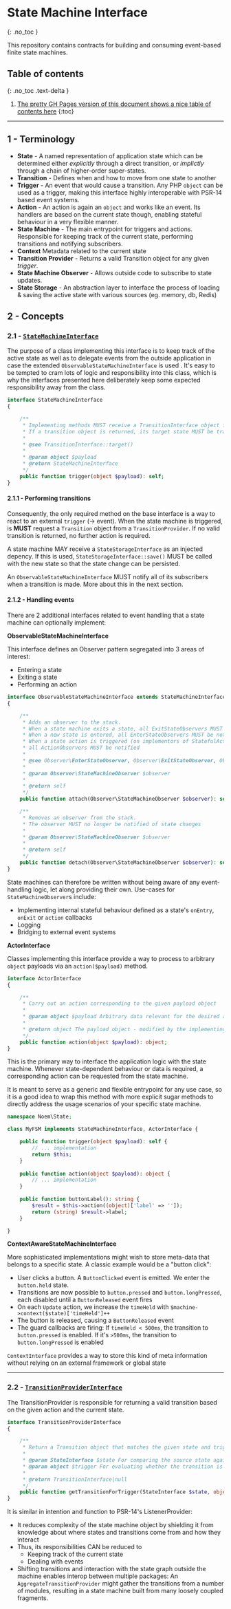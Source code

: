 <!-- @formatter:off -->
# State Machine Interface
{: .no_toc } 

This repository contains contracts for building and consuming event-based finite state machines.
## Table of contents
{: .no_toc .text-delta }

1. [The pretty GH Pages version of this document shows a nice table of contents here](https://noemphp.github.io/state-machine-interface/)
{:toc}

---
<!-- @formatter:on -->

## 1 - Terminology

* **State** - A named representation of application state which can be determined either *explicitly* through a direct
  transition, or *implictly* through a chain of higher-order super-states.
* **Transition** - Defines when and how to move from one state to another
* **Trigger** - An event that would cause a transition. Any PHP `object` can be used as a trigger, making this interface
  highly interoperable with PSR-14 based event systems.
* **Action** - An action is again an `object` and works like an event. Its handlers are based on the current state
  though, enabling stateful behaviour in a very flexible manner.
* **State Machine** - The main entrypoint for triggers and actions. Responsible for keeping track of the current state,
  performing transitions and notifying subscribers.
* **Context** Metadata related to the current state 
* **Transition Provider** - Returns a valid Transition object for any given *trigger*.
* **State Machine Observer** - Allows outside code to subscribe to state updates.
* **State Storage** - An abstraction layer to interface the process of loading & saving the active state with various
  sources (eg. memory, db, Redis)

## 2 - Concepts

### 2.1 - [`StateMachineInterface`](https://github.com/NoemPHP/state-machine-interface/blob/master/src/StateMachineInterface.php)

The purpose of a class implementing this interface is to keep track of the active state as well as to delegate events
from the outside application in case the extended `ObservableStateMachineInterface` is used . It's easy to be tempted to
cram lots of logic and responsibility into this class, which is why the interfaces presented here deliberately keep some
expected responsibility away from the class.

[embed]:# "path: ../src/StateMachineInterface.php, match: 'interface.*}'"

```php
interface StateMachineInterface
{

    /**
     * Implementing methods MUST receive a TransitionInterface object from a TransitionProviderInterface.
     * If a transition object is returned, its target state MUST be transitioned to.
     *
     * @see TransitionInterface::target()
     *
     * @param object $payload
     * @return StateMachineInterface
     */
    public function trigger(object $payload): self;
}
```

#### 2.1.1 - Performing transitions

Consequently, the only required method on the base interface is a way to react to an external `trigger` (-> event). When
the state machine is triggered, is **MUST** request a `Transition` object from a `TransitionProvider`. If no valid transition is returned,
no further action is required.

A state machine MAY receive a `StateStorageInterface` as an injected depency. If this is
used, `StateStorageInterface::save()` MUST be called with the new state so that the state change can be persisted.

An `ObservableStateMachineInterface` MUST notify all of its subscribers when a transition is made. More about this in
the next section.

#### 2.1.2 - Handling events

There are 2 additional interfaces related to event handling that a state machine can optionally implement:

**ObservableStateMachineInterface**

This interface defines an Observer pattern segregated into 3 areas of interest:

* Entering a state
* Exiting a state
* Performing an action

[embed]:# "path: ../src/ObservableStateMachineInterface.php, match: 'interface\s.*}'"

```php
interface ObservableStateMachineInterface extends StateMachineInterface
{

    /**
     * Adds an observer to the stack.
     * When a state machine exits a state, all ExitStateObservers MUST be notified.
     * When a new state is entered, all EnterStateObservers MUST be notified
     * When a state action is triggered (on implementors of StatefulActorInterface),
     * all ActionObservers MUST be notified
     *
     * @see Observer\EnterStateObserver, Observer\ExitStateObserver, Observer\ActionObserver, ActorInterface
     *
     * @param Observer\StateMachineObserver $observer
     *
     * @return self
     */
    public function attach(Observer\StateMachineObserver $observer): self;

    /**
     * Removes an observer from the stack.
     * The observer MUST no longer be notified of state changes
     *
     * @param Observer\StateMachineObserver $observer
     *
     * @return self
     */
    public function detach(Observer\StateMachineObserver $observer): self;
}
```

State machines can therefore be written without being aware of any event-handling logic, let along providing their own.
Use-cases for `StateMachineObserver`s include:

* Implementing internal stateful behaviour defined as a state's `onEntry`, `onExit` or `action` callbacks
* Logging
* Bridging to external event systems

**ActorInterface**

Classes implementing this interface provide a way to process to arbitrary `object` payloads via an `action($payload)`
method.

[embed]:# "path: ../src/ActorInterface.php, match: 'interface.*}'"

```php
interface ActorInterface
{

    /**
     * Carry out an action corresponding to the given payload object
     *
     * @param object $payload Arbitrary data relevant for the desired action.
     *
     * @return object The payload object - modified by the implementing method if applicable
     */
    public function action(object $payload): object;
}
```

This is the primary way to interface the application logic with the state machine. Whenever state-dependent behaviour or
data is required, a corresponding action can be requested from the state machine.

It is meant to serve as a generic and flexible entrypoint for any use case, so it is a good idea to wrap this method
with more explicit sugar methods to directly address the usage scenarios of your specific state machine.

```php
namespace Noem\State;

class MyFSM implements StateMachineInterface, ActorInterface {

    public function trigger(object $payload): self {
        // ... implementation
        return $this;
    }
    
    public function action(object $payload): object {
        // ... implementation
    }
    
    public function buttonLabel(): string {
        $result = $this->action((object)['label' => '']);
        return (string) $result->label;
    }

}
```

**ContextAwareStateMachineInterface**

[embed]:# "path: ../src/ContextAwareStateMachineInterface.php, match: 'interface.*}'"

More sophisticated implementations might wish to store meta-data that belongs to a specific state. 
A classic example would be a "button click":

* User clicks a button. A `ButtonClicked` event is emitted. We enter the `button.held` state.
* Transitions are now possible to `button.pressed` and `button.longPressed`, each disabled until a `ButtonReleased` event fires
* On each `Update` action, we increase the `timeHeld` with `$machine->context($state)['timeHeld']++`
* The button is released, causing a `ButtonReleased` event
* The guard callbacks are firing: If `timeHeld < 500ms`, the transition to `button.pressed` is enabled. If it's `>500ms`, the transition to `button.longPressed` is enabled

`ContextInterface` provides a way to store this kind of meta information without relying on an external framework or global state

* * *

### 2.2 - [`TransitionProviderInterface`](https://github.com/NoemPHP/state-machine-interface/blob/master/src/StateMachineInterface.php)

The TransitionProvider is responsible for returning a valid transition based on the given action and the current state.

[embed]:# "path: ../src/Transition/TransitionProviderInterface.php, match: 'interface.*}'"

```php
interface TransitionProviderInterface
{

    /**
     * Return a Transition object that matches the given state and trigger
     *
     * @param StateInterface $state For comparing the source state against
     * @param object $trigger For evaluating whether the transition is enabled
     *
     * @return TransitionInterface|null
     */
    public function getTransitionForTrigger(StateInterface $state, object $trigger): ?TransitionInterface;
}
```

It is similar in intention and function to PSR-14's ListenerProvider:

* It reduces complexity of the state machine object by shielding it from knowledge about where states and transitions
  come from and how they interact
* Thus, its responsibilities CAN be reduced to
    - Keeping track of the current state
    - Dealing with events
* Shifting transitions and interaction with the state graph outside the machine enables interop between multiple
  packages: An `AggregateTransitionProvider` might gather the transitions from a number of modules, resulting in a state
  machine built from many loosely coupled fragments.
